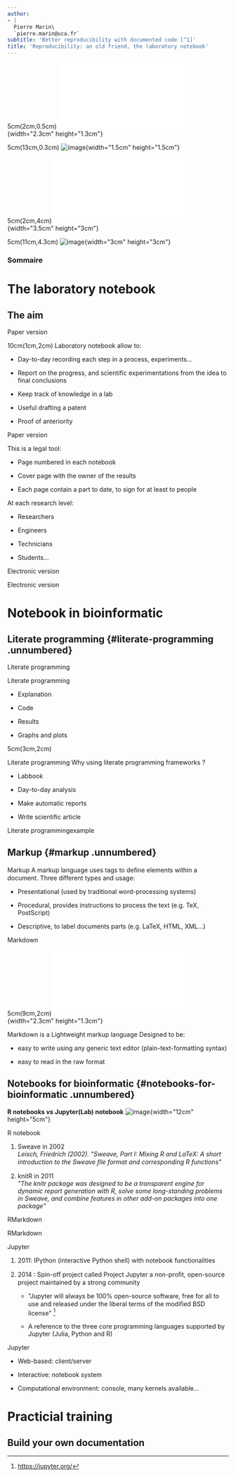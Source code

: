 ```yaml
---
author:
- |
  Pierre Marin\
  `pierre.marin@uca.fr`
subtitle: 'Better reproducibility with documented code [^1]'
title: 'Reproducibility: an old friend, the laboratory notebook'
---
```


5cm(2cm,0.5cm) ![image](images/logo_ifb.pdf){width="2.3cm"
height="1.3cm"}

5cm(13cm,0.3cm) ![image](images/i2bc.png){width="1.5cm" height="1.5cm"}

5cm(2cm,4cm) ![image](images/logoAuBi-2019.pdf){width="3.5cm"
height="3cm"}

5cm(11cm,4.3cm) ![image](images/mesocentre.png){width="3cm"
height="3cm"}

### Sommaire

The laboratory notebook
=======================

The aim
-------

Paper version

10cm(1cm,2cm) Laboratory notebook allow to:

-   Day-to-day recording each step in a process, experiments\...

-   Report on the progress, and scientific experimentations from the
    idea to final conclusions

-   Keep track of knowledge in a lab

-   Useful drafting a patent

-   Proof of anteriority

Paper version

This is a legal tool:

-   Page numbered in each notebook

-   Cover page with the owner of the results

-   Each page contain a part to date, to sign for at least to people

At each research level:

-   Researchers

-   Engineers

-   Technicians

-   Students\...

Electronic version

Electronic version

Notebook in bioinformatic
=========================

Literate programming {#literate-programming .unnumbered}
--------------------

Literate programming

Literate programming

-   Explanation

-   Code

-   Results

-   Graphs and plots

5cm(3cm,2cm)

Literate programming Why using literate programming frameworks ?

-   Labbook

-   Day-to-day analysis

-   Make automatic reports

-   Write scientific article

Literate programmingexample

Markup {#markup .unnumbered}
------

Markup A markup language uses tags to deﬁne elements within a document.
Three different types and usage:

-   Presentational (used by traditional word-processing systems)

-   Procedural, provides instructions to process the text (e.g. TeX,
    PostScript)

-   Descriptive, to label documents parts (e.g. LaTeX, HTML, XML\...)

Markdown

5cm(9cm,2cm) ![image](images/Markdown-mark.pdf){width="2.3cm"
height="1.3cm"}

Markdown is a Lightweight markup language Designed to be:

-   easy to write using any generic text editor (plain-text-formatting
    syntax)

-   easy to read in the raw format

Notebooks for bioinformatic {#notebooks-for-bioinformatic .unnumbered}
---------------------------

**R notebooks *vs* Jupyter(Lab) notebook**
![image](images/R-vs-Python.jpg){width="12cm" height="5cm"}

R notebook

1.  Sweave in 2002\
    *Leisch, Friedrich (2002). "Sweave, Part I: Mixing R and LaTeX: A
    short introduction to the Sweave ﬁle format and corresponding R
    functions"*

2.  knitR in 2011\
    *"The knitr package was designed to be a transparent engine for
    dynamic report generation with R, solve some long-standing problems
    in Sweave, and combine features in other add-on packages into one
    package"*

RMarkdown

RMarkdown

Jupyter

1.  2011: IPython (interactive Python shell) with notebook
    functionalities

2.  2014 : Spin-oﬀ project called Project Jupyter a non-proﬁt,
    open-source project maintained by a strong community

    -   "Jupyter will always be 100% open-source software, free for all
        to use and released under the liberal terms of the modiﬁed BSD
        license" [^2]

    -   A reference to the three core programming languages supported by
        Jupyter (Julia, Python and R)

Jupyter

-   Web-based: client/server

-   Interactive: notebook system

-   Computational environment: console, many kernels available\...

Practicial training
===================

Build your own documentation
----------------------------

[^1]: This work is derived from the IFB and I2BC team members

[^2]: https://jupyter.org/
